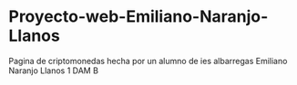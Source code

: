 # Proyecto-web-Emiliano-Naranjo-Llanos
Pagina de criptomonedas hecha por un alumno de ies albarregas Emiliano Naranjo Llanos 1 DAM B 
